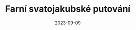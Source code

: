 ---
title: "Farní svatojakubské putování"
layout: gallery
date: 2023-09-09
imgseries: 2023
gallery: farni-svatojakubske-putovani-2023
titimg: /imgs/gallery/farni-svatojakubske-putovani-2023/title.JPG
---